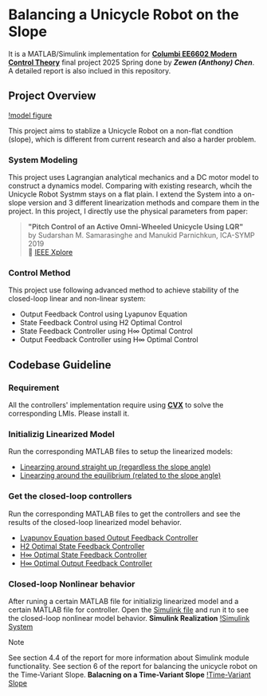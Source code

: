 # Balancing a Unicycle Robot on the Slope
It is a MATLAB/Simulink implementation for [**Columbi EE6602 Modern Control Theory**](https://www.columbia.edu/~ja3451/courses/e6602.html) final project 2025 Spring done by ***Zewen (Anthony) Chen***. A detailed report is also inclued in this repository.


## Project Overview

[!model figure](./Figure_Model.png)

This project aims to stablize a Unicycle Robot on a non-flat condtion (slope), which is different from current research and also a harder problem.
### System Modeling
This project uses Lagrangian analytical mechanics and a DC motor model to construct a dynamics model. Comparing with existing research, whcih the Unicycle Robot Systmm stays on a flat plain. I extend the System into a on-slope version and 3 different linearization methods and compare them in the project. In this project, I directly use the physical parameters from paper:
> **"Pitch Control of an Active Omni-Wheeled Unicycle Using LQR"**  
> by Sudarshan M. Samarasinghe and Manukid Parnichkun, ICA-SYMP 2019  
> 📄 [IEEE Xplore](https://ieeexplore.ieee.org/document/8955066)


### Control Method
This project use following advanced method to achieve stability of the closed-loop linear and non-linear system:
 - Output Feedback Control using Lyapunov Equation
 - State Feedback Control using H2 Optimal Control
 - State Feedback Controller using H∞ Optimal Control
 - Output Feedback Controller using H∞ Optimal Control

## Codebase Guideline
### Requirement
All the controllers' implementation require using [**CVX**](https://cvxr.com/cvx/doc/install.html#install) to solve the corresponding LMIs. Please install it.
### Initializig Linearized Model
Run the corresponding MATLAB files to setup the linearized models:
 - [Linearzing around straight up (regardless the slope angle)](./report_model_negative_theta.m)
 - [Linearzing around the equilibrium (related to the slope angle)](report_model_equilibrium.m)
### Get the closed-loop controllers
Run the corresponding MATLAB files to get the controllers and see the results of the closed-loop linearized model behavior.
 - [Lyapunov Equation based Output Feedback Controller](./report_controller_output_feedback_LMI.m)
 - [H2 Optimal State Feedback Controller](report_controller_state_feedback_H2.m)
 - [H∞ Optimal State Feedback Controller](report_controller_state_feedback_Hinf.m)
 - [H∞ Optimal Output Feedback Controller](./report_controller_output_feedback_Hinf.m)

### Closed-loop Nonlinear behavior
After runing a certain MATLAB file for initializig linearized model and a certain MATLAB file for controller. Open the [Simulink file](unicycle_nonlinear_Cl.slx) and run it to see the closed-loop nonlinear model behavior.
**Simulink Realization**
[!Simulink System](./Figure_Simulink.png)
> [!Note]
> See section 4.4 of the report for more information about Simulink module functionality.
> See section 6 of the report for balancing the unicycle robot on the Time-Variant Slope.
**Balacning on a Time-Variant Slope**
[!Time-Variant Slope](./Figure_varing_slope_Hinf.png)